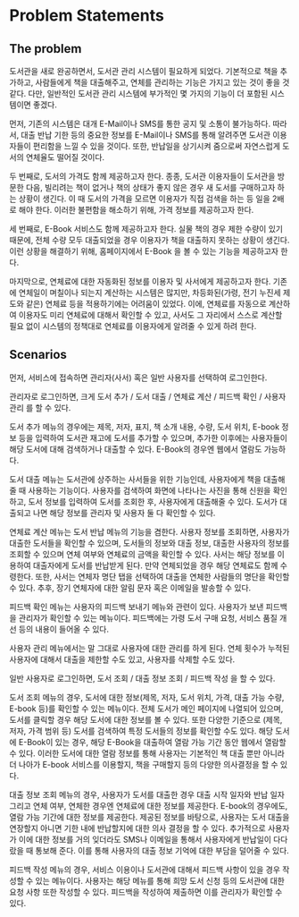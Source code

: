 # Problem Statements

## The problem

도서관을 새로 완공하면서, 도서관 관리 시스템이 필요하게 되었다. 기본적으로 책을 추가하고, 사람들에게 책을 대출해주고, 연체를 관리하는 기능은 가지고 있는 것이 좋을 것 같다. 다만, 일반적인 도서관 관리 시스템에 부가적인 몇 가지의 기능이 더 포함된 시스템이면 좋겠다.

먼저, 기존의 시스템은 대개 E-Mail이나 SMS를 통한 공지 및 소통이 불가능하다. 따라서, 대출 반납 기한 등의 중요한 정보를 E-Mail이나 SMS를 통해 알려주면 도서관 이용자들이 편리함을 느낄 수 있을 것이다. 또한, 반납일을 상기시켜 줌으로써 자연스럽게 도서의 연체율도 떨어질 것이다.

두 번째로, 도서의 가격도 함께 제공하고자 한다. 종종, 도서관 이용자들이 도서관을 방문한 다음, 빌리려는 책이 없거나 책의 상태가 좋지 않은 경우 새 도서를 구매하고자 하는 상황이 생긴다. 이 때 도서의 가격을 모르면 이용자가 직접 검색을 하는 등 일을 2배로 해야 한다. 이러한 불편함을 해소하기 위해, 가격 정보를 제공하고자 한다.

세 번째로, E-Book 서비스도 함께 제공하고자 한다. 실물 책의 경우 제한 수량이 있기 때문에, 전체 수량 모두 대출되었을 경우 이용자가 책을 대출하지 못하는 상황이 생긴다. 이런 상황을 해결하기 위해, 홈페이지에서 E-Book 을 볼 수 있는 기능을 제공하고자 한다. 

마지막으로, 연체료에 대한 자동화된 정보를 이용자 및 사서에게 제공하고자 한다. 기존에 연체일이 며칠이나 되는지 계산하는 시스템은 많지만, 차등화된(가령, 전기 누진세 제도와 같은) 연체료 등을 적용하기에는 어려움이 있었다. 이에, 연체료를 자동으로 계산하여 이용자도 미리 연체료에 대해서 확인할 수 있고, 사서도 그 자리에서 스스로 계산할 필요 없이 시스템의 정책대로 연체료를 이용자에게 알려줄 수 있게 하려 한다.

## Scenarios

먼저, 서비스에 접속하면 관리자(사서) 혹은 일반 사용자를 선택하여 로그인한다.

관리자로 로그인하면, 크게 도서 추가 / 도서 대출 / 연체료 계산 / 피드백 확인 / 사용자 관리 를 할 수 있다.

도서 추가 메뉴의 경우에는 제목, 저자, 표지, 책 소개 내용, 수량, 도서 위치, E-book 정보 등을 입력하여 도서관 재고에 도서를 추가할 수 있으며, 추가한 이후에는 사용자들이 해당 도서에 대해 검색하거나 대출할 수 있다. E-Book의 경우엔 웹에서 열람도 가능하다.

도서 대출 메뉴는 도서관에 상주하는 사서들을 위한 기능인데, 사용자에게 책을 대출해줄 때 사용하는 기능이다. 사용자를 검색하여 화면에 나타나는 사진을 통해 신원을 확인하고, 도서 정보를 입력하여 도서를 조회한 후, 사용자에게 대출해줄 수 있다. 도서가 대출되고 나면 해당 정보를 관리자 및 사용자 둘 다 확인할 수 있다.

연체료 계산 메뉴는 도서 반납 메뉴의 기능을 겸한다. 사용자 정보를 조회하면, 사용자가 대출한 도서들을 확인할 수 있으며, 도서들의 정보와 대출 정보, 대출한 사용자의 정보를 조회할 수 있으며 연체 여부와 연체료의 금액을 확인할 수 있다. 사서는 해당 정보를 이용하여 대출자에게 도서를 반납받게 된다. 만약 연체되었을 경우 해당 연체료도 함께 수령한다. 또한, 사서는 연체자 명단 탭을 선택하여 대출을 연체한 사람들의 명단을 확인할 수 있다. 추후, 장기 연체자에 대한 알림 문자 혹은 이메일을 발송할 수 있다.

피드백 확인 메뉴는 사용자의 피드백 보내기 메뉴와 관련이 있다. 사용자가 보낸 피드백을 관리자가 확인할 수 있는 메뉴이다. 피드백에는 가령 도서 구매 요청, 서비스 품질 개선 등의 내용이 들어올 수 있다. 

사용자 관리 메뉴에서는 말 그대로 사용자에 대한 관리를 하게 된다. 연체 횟수가 누적된 사용자에 대해서 대출을 제한할 수도 있고, 사용자를 삭제할 수도 있다.

일반 사용자로 로그인하면, 도서 조회 / 대출 정보 조회 / 피드백 작성 을 할 수 있다.

도서 조회 메뉴의 경우, 도서에 대한 정보(제목, 저자, 도서 위치, 가격, 대출 가능 수량, E-book 등)를 확인할 수 있는 메뉴이다. 전체 도서가 메인 페이지에 나열되어 있으며, 도서를 클릭할 경우 해당 도서에 대한 정보를 볼 수 있다. 또한 다양한 기준으로 (제목, 저자, 가격 범위 등) 도서를 검색하여 특정 도서들의 정보를 확인할 수도 있다. 해당 도서에 E-Book이 있는 경우, 해당 E-Book을 대출하여 열람 가능 기간 동안 웹에서 열람할 수 있다. 이러한 도서에 대한 열람 정보를 통해 사용자는 기본적인 책 대출 뿐만 아니라 더 나아가 E-book 서비스를 이용할지, 책을 구매할지 등의 다양한 의사결정을 할 수 있다.

대출 정보 조회 메뉴의 경우, 사용자가 도서를 대출한 경우 대출 시작 일자와 반납 일자 그리고 연체 여부, 연체한 경우엔 연체료에 대한 정보를 제공한다. E-book의 경우에도, 열람 가능 기간에 대한 정보를 제공한다. 제공된 정보를 바탕으로, 사용자는 도서 대출을 연장할지 아니면 기한 내에 반납할지에 대한 의사 결정을 할 수 있다. 추가적으로 사용자가 이에 대한 정보를 거의 잊더라도 SMS나 이메일을 통해서 사용자에게 반납일이 다다랐을 때 통보해 준다. 이를 통해 사용자의 대출 정보 기억에 대한 부담을 덜어줄 수 있다. 

피드백 작성 메뉴의 경우, 서비스 이용이나 도서관에 대해서 피드백 사항이 있을 경우 작성할 수 있는 메뉴이다. 사용자는 해당 메뉴를 통해 희망 도서 신청 등의 도서관에 대한 요청 사항 또한 작성할 수 있다. 피드백을 작성하여 제출하면 이를 관리자가 확인할 수 있다.
